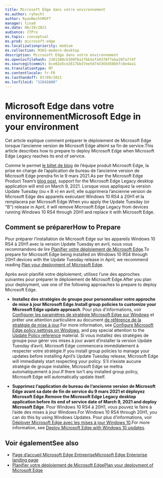 ```yaml
---
title: Microsoft Edge dans votre environnement
ms.author: ryhecht
author: RyanHechtMSFT
manager: tinad
ms.date: 06/29/2021
audience: ITPro
ms.topic: conceptual
ms.prod: microsoft-edge
ms.localizationpriority: medium
ms.collection: M365-modern-desktop
description: Microsoft Edge dans votre environnement
ms.openlocfilehash: 2381380cb399f6a1fbb5efa9378ffeba20fa774f
ms.sourcegitcommit: bce02a5ce2617bb37ee5d743365d50b5fc8e4aa1
ms.translationtype: MT
ms.contentlocale: fr-FR
ms.lasthandoff: 07/09/2021
ms.locfileid: "11641600"
---
```

# <a name="microsoft-edge-in-your-environment"></a><span data-ttu-id="1ef97-103">Microsoft Edge dans votre environnement</span><span class="sxs-lookup"><span data-stu-id="1ef97-103">Microsoft Edge in your environment</span></span>

<span data-ttu-id="1ef97-104">Cet article explique comment préparer le déploiement de Microsoft Edge lorsque l’ancienne version de Microsoft Edge atteint sa fin de service.</span><span class="sxs-lookup"><span data-stu-id="1ef97-104">This article describes how to prepare to deploy Microsoft Edge when Microsoft Edge Legacy reaches its end of service.</span></span>

<span data-ttu-id="1ef97-105">Comme le permet [le billet de blog](https://aka.ms/EdgeLegacyEOS) de l’équipe produit Microsoft Edge, la prise en charge de l’application de bureau de l’ancienne version de Microsoft Edge prendra fin le 9 mars 2021.</span><span class="sxs-lookup"><span data-stu-id="1ef97-105">As per the Microsoft Edge Product Team’s [blog post](https://aka.ms/EdgeLegacyEOS), support for the Microsoft Edge Legacy desktop application will end on March 9, 2021.</span></span> <span data-ttu-id="1ef97-106">Lorsque vous appliquez la version Update Tuesday (ou « B ») en avril, elle supprimera l’ancienne version de Microsoft Edge des appareils exécutant Windows 10 RS4 à 20H1 et la remplacera par Microsoft Edge.</span><span class="sxs-lookup"><span data-stu-id="1ef97-106">When you apply the Update Tuesday (or "B") release in April, it will remove Microsoft Edge Legacy from devices running Windows 10 RS4 through 20H1 and replace it with Microsoft Edge.</span></span>

## <a name="how-to-prepare"></a><span data-ttu-id="1ef97-107">Comment se préparer</span><span class="sxs-lookup"><span data-stu-id="1ef97-107">How to Prepare</span></span>

<span data-ttu-id="1ef97-108">Pour préparer l’installation de Microsoft Edge sur les appareils Windows 10 RS4 à 20H1 avec la version Update Tuesday en avril, nous vous recommandons de lire [Planifier votre déploiement de Microsoft Edge](deploy-edge-plan-deployment.md).</span><span class="sxs-lookup"><span data-stu-id="1ef97-108">To prepare for Microsoft Edge being installed on Windows 10 RS4 through 20H1 devices with the Update Tuesday release in April, we recommend reading [Plan your deployment of Microsoft Edge](deploy-edge-plan-deployment.md).</span></span>

<span data-ttu-id="1ef97-109">Après avoir planifié votre déploiement, utilisez l’une des approches suivantes pour préparer le déploiement de Microsoft Edge.</span><span class="sxs-lookup"><span data-stu-id="1ef97-109">After you plan your deployment, use one of the following approaches to prepare to deploy Microsoft Edge.</span></span>

- <span data-ttu-id="1ef97-110">**Installez des stratégies de groupe pour personnaliser votre approche de mise à jour Microsoft Edge**.</span><span class="sxs-lookup"><span data-stu-id="1ef97-110">**Install group policies to customize your Microsoft Edge update approach**.</span></span> <span data-ttu-id="1ef97-111">Pour plus d’informations, voir [Configurer les paramètres de stratégie Microsoft Edge sur Windows](configure-microsoft-edge.md) et prêter une attention particulière au document [de référence de la stratégie de mise à jour](microsoft-edge-update-policies.md).</span><span class="sxs-lookup"><span data-stu-id="1ef97-111">For more information, see [Configure Microsoft Edge policy settings on Windows](configure-microsoft-edge.md), and pay special attention to the [Update Policy reference](microsoft-edge-update-policies.md) material.</span></span> <span data-ttu-id="1ef97-112">Si vous installez des stratégies de groupe pour gérer vos mises à jour avant d’installer la version Update Tuesday d’avril, Microsoft Edge commencera immédiatement à respecter votre stratégie.</span><span class="sxs-lookup"><span data-stu-id="1ef97-112">If you install group policies to manage your updates before installing April’s Update Tuesday release, Microsoft Edge will immediately start respecting your policy.</span></span> <span data-ttu-id="1ef97-113">S’il n’existe aucune stratégie de groupe installée, Microsoft Edge se mettra automatiquement à jour.</span><span class="sxs-lookup"><span data-stu-id="1ef97-113">If there isn't any installed group policy, Microsoft Edge will automatically update itself.</span></span>

- <span data-ttu-id="1ef97-114">**Supprimez l’application de bureau de l’ancienne version de Microsoft Edge avant sa date de fin de service du 9 mars 2021 et déployez Microsoft Edge**.</span><span class="sxs-lookup"><span data-stu-id="1ef97-114">**Remove the Microsoft Edge Legacy desktop application before its end of service date of March 9, 2021 and deploy Microsoft Edge**.</span></span> <span data-ttu-id="1ef97-115">Pour Windows 10 RS4 à 20H1, vous pouvez le faire à l’aide des mises à jour Windows.</span><span class="sxs-lookup"><span data-stu-id="1ef97-115">For Windows 10 RS4 through 20H1, you can do this by using Windows Updates.</span></span> <span data-ttu-id="1ef97-116">Pour plus d’informations, voir [Déployer Microsoft Edge avec les mises à jour Windows 10](deploy-edge-with-windows-10-updates.md).</span><span class="sxs-lookup"><span data-stu-id="1ef97-116">For more information, see [Deploy Microsoft Edge with Windows 10 updates](deploy-edge-with-windows-10-updates.md).</span></span>

## <a name="see-also"></a><span data-ttu-id="1ef97-117">Voir également</span><span class="sxs-lookup"><span data-stu-id="1ef97-117">See also</span></span>

- [<span data-ttu-id="1ef97-118">Page d’accueil Microsoft Edge Entreprise</span><span class="sxs-lookup"><span data-stu-id="1ef97-118">Microsoft Edge Enterprise landing page</span></span>](https://aka.ms/EdgeEnterprise)
- [<span data-ttu-id="1ef97-119">Planifier votre déploiement de Microsoft Edge</span><span class="sxs-lookup"><span data-stu-id="1ef97-119">Plan your deployment of Microsoft Edge</span></span>](deploy-edge-plan-deployment.md)